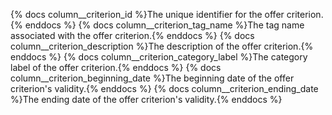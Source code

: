 {% docs column__criterion_id %}The unique identifier for the offer criterion.{% enddocs %}
{% docs column__criterion_tag_name %}The tag name associated with the offer criterion.{% enddocs %}
{% docs column__criterion_description %}The description of the offer criterion.{% enddocs %}
{% docs column__criterion_category_label %}The category label of the offer criterion.{% enddocs %}
{% docs column__criterion_beginning_date %}The beginning date of the offer criterion's validity.{% enddocs %}
{% docs column__criterion_ending_date %}The ending date of the offer criterion's validity.{% enddocs %}
